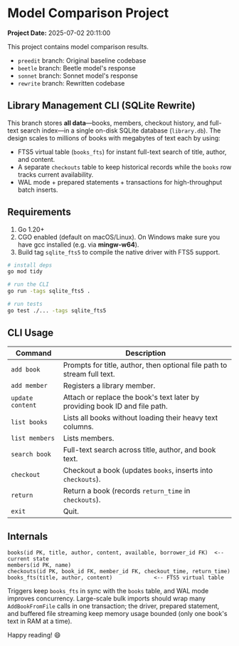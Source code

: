 # Model Comparison Project

**Project Date:** 2025-07-02 20:11:00

This project contains model comparison results.

- `preedit` branch: Original baseline codebase
- `beetle` branch: Beetle model's response
- `sonnet` branch: Sonnet model's response
- `rewrite` branch: Rewritten codebase

## Library Management CLI (SQLite Rewrite)

This branch stores **all data**—books, members, checkout history, and full-text search index—in a single on-disk SQLite database (`library.db`).  The design scales to millions of books with megabytes of text each by using:

* FTS5 virtual table (`books_fts`) for instant full-text search of title, author, and content.
* A separate `checkouts` table to keep historical records while the `books` row tracks current availability.
* WAL mode + prepared statements + transactions for high-throughput batch inserts.

## Requirements

1. Go 1.20+
2. CGO enabled (default on macOS/Linux).  On Windows make sure you have gcc installed (e.g. via **mingw-w64**).
3. Build tag `sqlite_fts5` to compile the native driver with FTS5 support.

```bash
# install deps
go mod tidy

# run the CLI
go run -tags sqlite_fts5 .

# run tests
go test ./... -tags sqlite_fts5
```

## CLI Usage

| Command          | Description |
|------------------|-------------|
| `add book`       | Prompts for title, author, then optional file path to stream full text. |
| `add member`     | Registers a library member. |
| `update content` | Attach or replace the book's text later by providing book ID and file path. |
| `list books`     | Lists all books without loading their heavy text columns. |
| `list members`   | Lists members. |
| `search book`    | Full-text search across title, author, and book text. |
| `checkout`       | Checkout a book (updates `books`, inserts into `checkouts`). |
| `return`         | Return a book (records `return_time` in `checkouts`). |
| `exit`           | Quit. |

## Internals

```
books(id PK, title, author, content, available, borrower_id FK)  <-- current state
members(id PK, name)
checkouts(id PK, book_id FK, member_id FK, checkout_time, return_time)
books_fts(title, author, content)             <-- FTS5 virtual table
```

Triggers keep `books_fts` in sync with the `books` table, and WAL mode improves concurrency. Large-scale bulk imports should wrap many `AddBookFromFile` calls in one transaction; the driver, prepared statement, and buffered file streaming keep memory usage bounded (only one book's text in RAM at a time).

Happy reading! 😄
